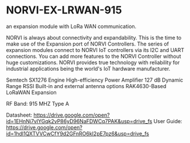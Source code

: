 # NORVI-EX-LRWAN-915
an expansion module with LoRa WAN communication.

NORVI is always about connectivity and expandability. This is the time to make use of the Expansion port of NORVI Controllers. 
The series of expansion modules connect to NORVI IoT controllers via its I2C and UART connections. 
You can add more features to the NORVI Controller without huge customizations. 
NORVI provides true technology with reliability for industrial applications being the world's IoT hardware manufacturer.

Semtech SX1276 Engine
High-efficiency Power Amplifier
127 dB Dynamic Range RSSI
Built-in and external antenna options
RAK4630-Based LoRaWAN Expansion

RF Band:  915 MHZ Type A 

Datasheet:   https://drive.google.com/open?id=1EHnNj7vlYGqk2vP86yD96NaFDWCq7PAK&usp=drive_fs
User Guide:  https://drive.google.com/open?id=1hdl1QXTVVCwCfY9d2GFnRO6kI2pE7pz6&usp=drive_fs
